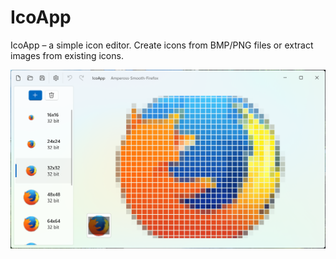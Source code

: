 # IcoApp
IcoApp – a simple icon editor. Create icons from BMP/PNG files or extract images from existing icons.

![App Window](app.png)
